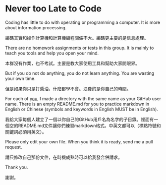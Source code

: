 # Never too Late to Code

Coding has little to do with operating or programming a computer. It is more about information processing.

編碼其實和操作計算機和計算機編程關係不大。編碼更主要的是信息處理。

There are no homework assignments or tests in this group. It is mainly to teach you tools and help you open your mind.

本群沒有作業，也不考試。主要是教大家使用工具和幫助大家開眼界。

But if you do not do anything, you do not learn anything. You are wasting your own time.

但是如果你只是打醬油，什麼都學不會。浪費的是你自己的時間。

For each of [you](members.md), I made a directory with the same name as your GitHub user name. There is an empty README.md for you to practice markdown in English or Chinese (symbols and keywords in English MUST be in English).

我給大家每個人建立了一個以你自己的GitHub用戶名為名字的子目錄。裡面有一個空的README.md文件讓你們練習markdown格式。中英文都可以（標點符號和關鍵詞必須用英文）。

Please only edit your own file. When you think it is ready, send me a pull request. 

請只修改自己那份文件，在時機成熟時可以給我發合併請求。 

Thank you.

謝謝。
